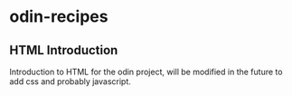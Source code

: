 # odin-recipes
## HTML Introduction
Introduction to HTML for the odin project, will be modified in the future to add css and probably javascript.
